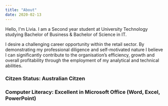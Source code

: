 ```yaml
---
title: "About"
date: 2020-02-13
---
```


Hello, I'm Livia. I am a Second year student at University Technology studying Bachelor of Business & Bachelor of Science in IT.


I desire a challenging career opportunity within the retail sector. By demonstrating my professional diligence and self-motivated nature I believe I can significantly contribute to the organisation’s efficiency, growth and overall profitability through the employment of my analytical and technical abilities.

### Citzen Status: Australian Citzen


### Computer Literacy: Excellent in Microsoft Office (Word, Excel, PowerPoint)
